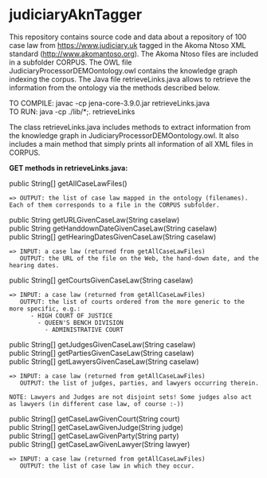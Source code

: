 # judiciaryAknTagger
This repository contains source code and data about a repository of 100 case law from https://www.judiciary.uk tagged in the Akoma Ntoso XML standard (http://www.akomantoso.org). The Akoma Ntoso files are included in a subfolder CORPUS. The OWL file JudiciaryProcessorDEMOontology.owl contains the knowledge graph indexing the corpus. The Java file retrieveLinks.java allows to retrieve the information from the ontology via the methods described below.

TO COMPILE: javac -cp jena-core-3.9.0.jar retrieveLinks.java</br>
TO RUN: java -cp ./lib/*;. retrieveLinks

The class retrieveLinks.java includes methods to extract information from the knowledge graph in JudiciaryProcessorDEMOontology.owl. It also includes a main method that simply prints all information of all XML files in CORPUS.

<b>GET methods in retrieveLinks.java:</b>

  public String[] getAllCaseLawFiles()
  
    => OUTPUT: the list of case law mapped in the ontology (filenames). Each of them corresponds to a file in the CORPUS subfolder.
  
  
  public String getURLGivenCaseLaw(String caselaw)<br>
  public String getHanddownDateGivenCaseLaw(String caselaw)<br>
  public String[] getHearingDatesGivenCaseLaw(String caselaw)
  
    => INPUT: a case law (returned from getAllCaseLawFiles)
       OUTPUT: the URL of the file on the Web, the hand-down date, and the hearing dates.
  
  
  public String[] getCourtsGivenCaseLaw(String caselaw)
  
    => INPUT: a case law (returned from getAllCaseLawFiles)
       OUTPUT: the list of courts ordered from the more generic to the more specific, e.g.:
          - HIGH COURT OF JUSTICE
            - QUEEN'S BENCH DIVISION
              - ADMINISTRATIVE COURT
    
  public String[] getJudgesGivenCaseLaw(String caselaw)<br>
  public String[] getPartiesGivenCaseLaw(String caselaw)<br>
  public String[] getLawyersGivenCaseLaw(String caselaw)
  
    => INPUT: a case law (returned from getAllCaseLawFiles)
       OUTPUT: the list of judges, parties, and lawyers occurring therein.
    
    NOTE: Lawyers and Judges are not disjoint sets! Some judges also act as lawyers (in different case law, of course :-))
  
  public String[] getCaseLawGivenCourt(String court)<br>
  public String[] getCaseLawGivenJudge(String judge)<br>
  public String[] getCaseLawGivenParty(String party)<br>
  public String[] getCaseLawGivenLawyer(String lawyer)
  
    => INPUT: a case law (returned from getAllCaseLawFiles)
       OUTPUT: the list of case law in which they occur.

